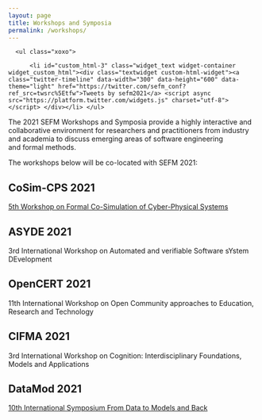 ```yaml
---
layout: page
title: Workshops and Symposia
permalink: /workshops/
---
```

<div id="secondary" class="widget-area sidey" role="complementary">

      <ul class="xoxo">

          <li id="custom_html-3" class="widget_text widget-container widget_custom_html"><div class="textwidget custom-html-widget"><a class="twitter-timeline" data-width="300" data-height="600" data-theme="light" href="https://twitter.com/sefm_conf?ref_src=twsrc%5Etfw">Tweets by sefm2021</a> <script async src="https://platform.twitter.com/widgets.js" charset="utf-8"></script> </div></li>	</ul>
</div>
 <p>The 2021 SEFM Workshops and Symposia provide a highly interactive and collaborative environment
 for researchers and practitioners from industry and academia to discuss emerging areas of software
 engineering <br>and formal methods.</p>

 <p>The workshops below will be co-located with SEFM 2021:</p>

 <h2>CoSim-CPS 2021</h2>

<a href="https://sites.google.com/view/cosim-cps-2021/home">5th Workshop on Formal Co-Simulation of Cyber-Physical Systems</a>

 <h2>ASYDE 2021</h2>

3rd International Workshop on Automated and verifiable Software sYstem DEvelopment

 <h2>OpenCERT 2021</h2>

11th International Workshop on Open Community approaches to Education, Research and Technology

 <h2>CIFMA 2021</h2>

3rd International Workshop on Cognition: Interdisciplinary Foundations, Models and Applications

 <h2>DataMod 2021</h2>

<a href="https://datamod2021.github.io/">10th International Symposium From Data to Models and Back</a>
